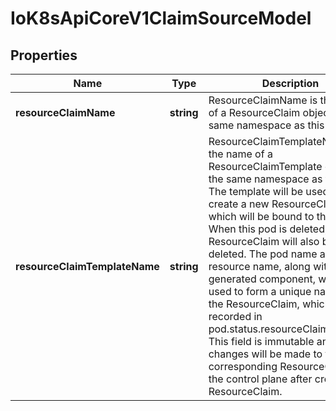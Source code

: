 # IoK8sApiCoreV1ClaimSourceModel

## Properties

Name | Type | Description | Notes
------------ | ------------- | ------------- | -------------
**resourceClaimName** | **string** | ResourceClaimName is the name of a ResourceClaim object in the same namespace as this pod. | [optional] [default to undefined]
**resourceClaimTemplateName** | **string** | ResourceClaimTemplateName is the name of a ResourceClaimTemplate object in the same namespace as this pod.  The template will be used to create a new ResourceClaim, which will be bound to this pod. When this pod is deleted, the ResourceClaim will also be deleted. The pod name and resource name, along with a generated component, will be used to form a unique name for the ResourceClaim, which will be recorded in pod.status.resourceClaimStatuses.  This field is immutable and no changes will be made to the corresponding ResourceClaim by the control plane after creating the ResourceClaim. | [optional] [default to undefined]


